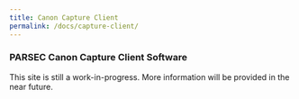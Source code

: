 ```yaml
---
title: Canon Capture Client
permalink: /docs/capture-client/
---
```

### PARSEC Canon Capture Client Software
This site is still a work-in-progress. More information will be provided in the near future.
